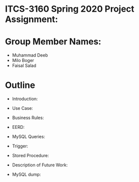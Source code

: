 # ITCS-3160 Spring 2020 Project Assignment:

# Group Member Names:
- Muhammad Deeb
- Milo Boger
- Faisal Salad

# Outline
- Introduction:

- Use Case:

- Business Rules:

- EERD:

- MySQL Queries:

- Trigger:

- Stored Procedure:

- Description of Future Work:

- MySQL dump:
